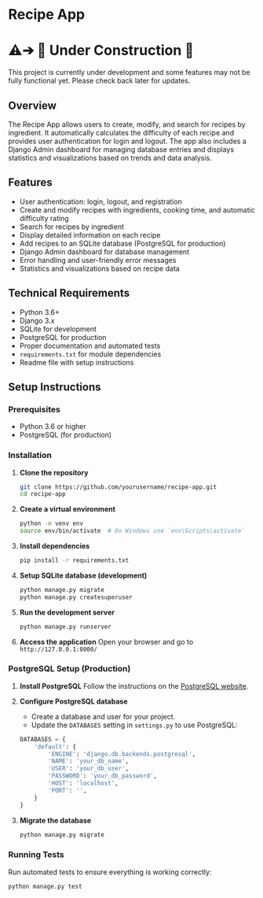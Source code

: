 # Recipe App

# ⚠️➔  🚧 Under Construction 🚧
This project is currently under development and some features may not be fully functional yet. Please check back later for updates.

## Overview
The Recipe App allows users to create, modify, and search for recipes by ingredient. It automatically calculates the difficulty of each recipe and provides user authentication for login and logout. The app also includes a Django Admin dashboard for managing database entries and displays statistics and visualizations based on trends and data analysis.

## Features
- User authentication: login, logout, and registration
- Create and modify recipes with ingredients, cooking time, and automatic difficulty rating
- Search for recipes by ingredient
- Display detailed information on each recipe
- Add recipes to an SQLite database (PostgreSQL for production)
- Django Admin dashboard for database management
- Error handling and user-friendly error messages
- Statistics and visualizations based on recipe data

## Technical Requirements
- Python 3.6+
- Django 3.x
- SQLite for development
- PostgreSQL for production
- Proper documentation and automated tests
- `requirements.txt` for module dependencies
- Readme file with setup instructions

## Setup Instructions

### Prerequisites
- Python 3.6 or higher
- PostgreSQL (for production)

### Installation
1. **Clone the repository**
    ```bash
    git clone https://github.com/yourusername/recipe-app.git
    cd recipe-app
    ```

2. **Create a virtual environment**
    ```bash
    python -m venv env
    source env/bin/activate  # On Windows use `env\Scripts\activate`
    ```

3. **Install dependencies**
    ```bash
    pip install -r requirements.txt
    ```

4. **Setup SQLite database (development)**
    ```bash
    python manage.py migrate
    python manage.py createsuperuser
    ```

5. **Run the development server**
    ```bash
    python manage.py runserver
    ```

6. **Access the application**
    Open your browser and go to `http://127.0.0.1:8000/`

### PostgreSQL Setup (Production)
1. **Install PostgreSQL**
    Follow the instructions on the [PostgreSQL website](https://www.postgresql.org/download/).

2. **Configure PostgreSQL database**
    - Create a database and user for your project.
    - Update the `DATABASES` setting in `settings.py` to use PostgreSQL:
    ```python
    DATABASES = {
        'default': {
            'ENGINE': 'django.db.backends.postgresql',
            'NAME': 'your_db_name',
            'USER': 'your_db_user',
            'PASSWORD': 'your_db_password',
            'HOST': 'localhost',
            'PORT': '',
        }
    }
    ```

3. **Migrate the database**
    ```bash
    python manage.py migrate
    ```

### Running Tests
Run automated tests to ensure everything is working correctly:
```bash
python manage.py test
